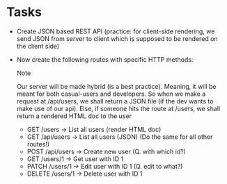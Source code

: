 # Tasks

- Create JSON based REST API (practice: for client-side rendering, we send JSON from
  server to client which is supposed to be rendered on the client side)
- Now create the following routes with specific HTTP methods:
    > [!NOTE]
    > Our server will be made hybrid (is a best practice). Meaning, it will be meant for
    > both casual-users and developers. So when we make a request at /api/users, we shall
    > return a JSON file (if the dev wants to make use of our api). Else, if someone
    > hits the route at /users, we shall return a rendered HTML doc to the user

    - GET /users -> List all users (render HTML doc)
    - GET /api/users -> List all users (JSON) (Do the same for all other routes!)
    - POST /api/users -> Create new user (Q. with which id?)
    - GET /users/1 -> Get user with ID 1
    - PATCH /users/1 -> Edit user with ID 1 (Q. edit to what?)
    - DELETE /users/1 -> Delete user with ID 1